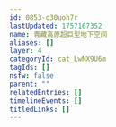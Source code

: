 ```yaml
---
id: 0853-o30uoh7r
lastUpdated: 1757167352
name: 青藏高原超巨型地下空间
aliases: []
layer: 4
categoryId: cat_LwNX9U6m
tagIds: []
nsfw: false
parent: ""
relatedEntries: []
timelineEvents: []
titledLinks: []
---
```


